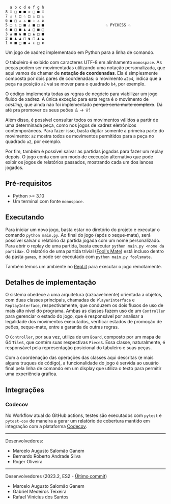 ```
  a b c d e f g h
8 ♖ □ ■ ■ ♔ □ ■ ♖
7 ♙ ♗ □ ♘ □ ♙ □ ♙
6 ■ □ ♙ ♙ ■ ♘ ♙ ♛
5 □ ♙ □ ■ ♙ ■ □ ■                           ♘ PYCHESS ♘
4 ■ □ ■ ♟︎ ♟︎ □ ■ □
3 ♟︎ ■ ♞ ■ □ ♟︎ □ ■
2 ■ ♟︎ ♟︎ □ ♞ □ ♟︎ ♟︎
1 ♜ ■ □ ■ ♚ ♝ □ ♜
```

Um jogo de xadrez implementado em Python para a linha de comando.

O tabuleiro é exibido com caracteres UTF-8 em alinhamento `monospace`. As peças podem ser movimentadas utilizando uma notação personalizada, que aqui vamos de chamar de **notação de coordenadas**. Ela é simplesmente composta por dois pares de coordenadas: o movimento `a2b4`, indica que a peça na posição `a2` vai se mover para o quadrado `b4`, por exemplo.

O código implementa todas as regras de negócio para viabilizar um jogo fluido de xadrez. A única exceção para esta regra é o movimento de *castling*, que ainda não foi implementado ~~porque seria muito complexo~~. Dá até pra promover os seus peões ♙ -> ♕!

Além disso, é possível consultar todos os movimentos válidos a partir de uma determinada peça, como nos jogos de xadrez eletrônicos contemporâneos. Para fazer isso, basta digitar somente a primeira parte do movimento: `a2` mostra todos os movimentos permitidos para a peça no quadrado `a2`, por exemplo.

Por fim, também é possível salvar as partidas jogadas para fazer um replay depois. O jogo conta com um modo de execução alternativo que pode exibir os jogos de relatórios passados, mostrando cada um dos lances jogados.

## Pré-requisitos
- Python >= 3.10
- Um terminal com fonte `monospace`.

## Executando
Para iniciar um novo jogo, basta estar no diretório do projeto e executar o comando `python main.py`. Ao final do jogo (após o xeque-mate), será possível salvar o relatório da partida jogada com um nome personalizado. Para abrir o replay de uma partida, basta executar `python main.py <nome da partida>`. O relatório de uma partida trivial ([Fool's Mate](https://en.wikipedia.org/wiki/Fool%27s_mate)) está incluso dentro da pasta `games`, e pode ser executado com `python main.py foolsmate`.

Também temos um ambiente no [Repl.it](https://replit.com/@masganem/pychess?v=1) para executar o jogo remotamente.

## Detalhes de implementação
O sistema obedece a uma arquitetura (razoavelmente) orientada a objetos, com duas classes principais, chamadas de `PlayerInterface` e `ReplayInterface`, respectivamente, que conduzem os dois fluxos de uso de mais alto nível do programa.
Ambas as classes fazem uso de um `Controller` para gerenciar o estado do jogo, que é responsável por analisar a legalidade dos movimentos executados, verificar estados de promoção de peões, xeque-mate, entre a garantia de outras regras.

O `Controller`, por sua vez, utiliza de um `Board`, composto por um mapa de 64 `Tile`s, que contém suas respectivas `Piece`s. Essa classe, naturalmente, é responsável pela representação posicional do tabuleiro e suas peças.

Com a coordenação das operações das classes aqui descritas (e mais alguns truques de código), a funcionalidade do jogo é servida ao usuário final pela linha de comando em um display que utiliza o texto para permitir uma experiência gráfica.

## Integrações
### Codecov
No Workflow atual do GitHub actions, testes são executados com `pytest` e `pytest-cov` de maneira a gerar um relatório de cobertura mantido em integração com a plataforma [Codecov](https://app.codecov.io/github/masganem/pychess).

---
Desenvolvedores: 
- Marcelo Augusto Salomão Ganem
- Bernardo Roberto Andrade Silva
- Roger Oliveira

---

Desenvolvedores (2023.2, ES2 - [Último commit](https://github.com/masganem/pychess/commit/f944cd865b715c881dea33c2dbfac5798915160f))
- Marcelo Augusto Salomão Ganem
- Gabriel Medeiros Teixeira
- Rafael Vinícius dos Santos
